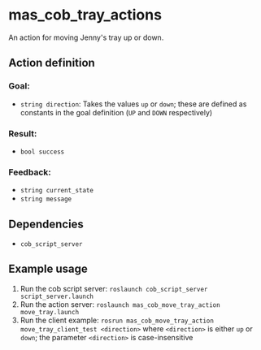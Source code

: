 # mas_cob_tray_actions

An action for moving Jenny's tray up or down.

## Action definition

### Goal:

* ``string direction``: Takes the values ``up`` or ``down``; these are defined as constants in the goal definition (``UP`` and ``DOWN`` respectively)

### Result:

* ``bool success``

### Feedback:

* ``string current_state``
* ``string message``

## Dependencies

* ``cob_script_server``

## Example usage

1. Run the cob script server: ``roslaunch cob_script_server script_server.launch``
2. Run the action server: ``roslaunch mas_cob_move_tray_action move_tray.launch``
3. Run the client example: ``rosrun mas_cob_move_tray_action move_tray_client_test <direction>`` where ``<direction>`` is either ``up`` or ``down``; the parameter ``<direction>`` is case-insensitive
